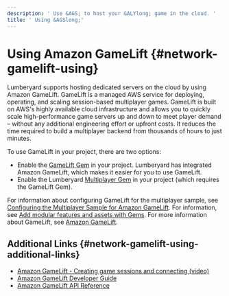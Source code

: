 ```yaml
---
description: ' Use &AGS; to host your &ALYlong; game in the cloud. '
title: ' Using &AGSlong;'
---
```

# Using Amazon GameLift {#network-gamelift-using}

Lumberyard supports hosting dedicated servers on the cloud by using Amazon GameLift\. GameLift is a managed AWS service for deploying, operating, and scaling session\-based multiplayer games\. GameLift is built on AWS's highly available cloud infrastructure and allows you to quickly scale high\-performance game servers up and down to meet player demand – without any additional engineering effort or upfront costs\. It reduces the time required to build a multiplayer backend from thousands of hours to just minutes\.

To use GameLift in your project, there are two options:
+ Enable the [GameLift Gem](/docs/userguide/gems/builtin/gamelift.md) in your project\. Lumberyard has integrated Amazon GameLift, which makes it easier for you to use GameLift\.
+ Enable the Lumberyard [Multiplayer Gem](/docs/userguide/gems/builtin/multiplayer.md) in your project \(which requires the GameLift Gem\)\.

For information about configuring GameLift for the multiplayer sample, see [Configuring the Multiplayer Sample for Amazon GameLift](/docs/userguide/networking/multiplayer-gs-gamelift.md)\. For information, see [Add modular features and assets with Gems](/docs/userguide/gems/builtin/s.md)\. For more information about GameLift, see [Amazon GameLift](https://aws.amazon.com/gamelift/)\.

## Additional Links {#network-gamelift-using-additional-links}
+ [Amazon GameLift \- Creating game sessions and connecting \(video\)](https://www.youtube.com/watch?v=zqc9TvLoBE4&feature=youtu.be)
+ [Amazon GameLift Developer Guide](https://docs.aws.amazon.com/gamelift/latest/developerguide/)
+ [Amazon GameLift API Reference](https://docs.aws.amazon.com/gamelift/latest/apireference/)